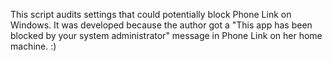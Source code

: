 This script audits settings that could potentially block Phone Link on Windows.
It was developed because the author got a "This app has been blocked by your system administrator" message in Phone Link on her home machine. :)
